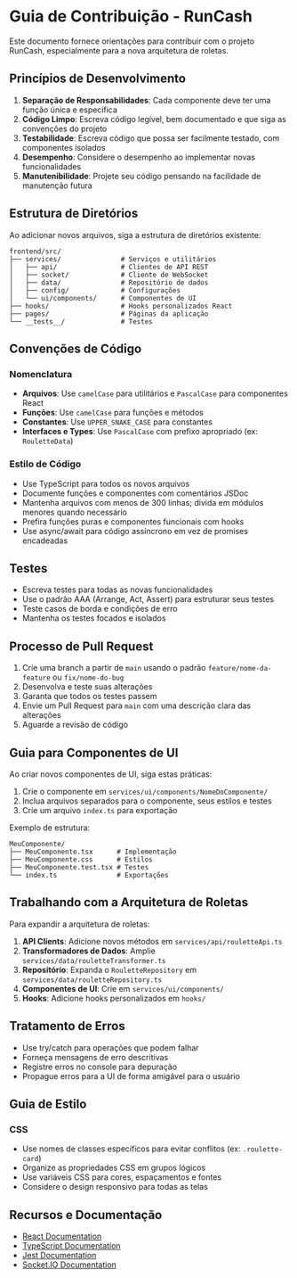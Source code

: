 # Guia de Contribuição - RunCash

Este documento fornece orientações para contribuir com o projeto RunCash, especialmente para a nova arquitetura de roletas.

## Princípios de Desenvolvimento

1. **Separação de Responsabilidades**: Cada componente deve ter uma função única e específica
2. **Código Limpo**: Escreva código legível, bem documentado e que siga as convenções do projeto
3. **Testabilidade**: Escreva código que possa ser facilmente testado, com componentes isolados
4. **Desempenho**: Considere o desempenho ao implementar novas funcionalidades
5. **Manutenibilidade**: Projete seu código pensando na facilidade de manutenção futura

## Estrutura de Diretórios

Ao adicionar novos arquivos, siga a estrutura de diretórios existente:

```
frontend/src/
├── services/               # Serviços e utilitários
│   ├── api/                # Clientes de API REST
│   ├── socket/             # Cliente de WebSocket
│   ├── data/               # Repositório de dados
│   ├── config/             # Configurações
│   └── ui/components/      # Componentes de UI 
├── hooks/                  # Hooks personalizados React
├── pages/                  # Páginas da aplicação
└── __tests__/              # Testes
```

## Convenções de Código

### Nomenclatura

- **Arquivos**: Use `camelCase` para utilitários e `PascalCase` para componentes React
- **Funções**: Use `camelCase` para funções e métodos
- **Constantes**: Use `UPPER_SNAKE_CASE` para constantes
- **Interfaces e Types**: Use `PascalCase` com prefixo apropriado (ex: `RouletteData`)

### Estilo de Código

- Use TypeScript para todos os novos arquivos
- Documente funções e componentes com comentários JSDoc
- Mantenha arquivos com menos de 300 linhas; divida em módulos menores quando necessário
- Prefira funções puras e componentes funcionais com hooks
- Use async/await para código assíncrono em vez de promises encadeadas

## Testes

- Escreva testes para todas as novas funcionalidades
- Use o padrão AAA (Arrange, Act, Assert) para estruturar seus testes
- Teste casos de borda e condições de erro
- Mantenha os testes focados e isolados

## Processo de Pull Request

1. Crie uma branch a partir de `main` usando o padrão `feature/nome-da-feature` ou `fix/nome-do-bug`
2. Desenvolva e teste suas alterações
3. Garanta que todos os testes passem
4. Envie um Pull Request para `main` com uma descrição clara das alterações
5. Aguarde a revisão de código

## Guia para Componentes de UI

Ao criar novos componentes de UI, siga estas práticas:

1. Crie o componente em `services/ui/components/NomeDoComponente/`
2. Inclua arquivos separados para o componente, seus estilos e testes
3. Crie um arquivo `index.ts` para exportação

Exemplo de estrutura:

```
MeuComponente/
├── MeuComponente.tsx      # Implementação
├── MeuComponente.css      # Estilos
├── MeuComponente.test.tsx # Testes
└── index.ts               # Exportações
```

## Trabalhando com a Arquitetura de Roletas

Para expandir a arquitetura de roletas:

1. **API Clients**: Adicione novos métodos em `services/api/rouletteApi.ts`
2. **Transformadores de Dados**: Amplie `services/data/rouletteTransformer.ts`
3. **Repositório**: Expanda o `RouletteRepository` em `services/data/rouletteRepository.ts`
4. **Componentes de UI**: Crie em `services/ui/components/`
5. **Hooks**: Adicione hooks personalizados em `hooks/`

## Tratamento de Erros

- Use try/catch para operações que podem falhar
- Forneça mensagens de erro descritivas
- Registre erros no console para depuração
- Propague erros para a UI de forma amigável para o usuário

## Guia de Estilo

### CSS

- Use nomes de classes específicos para evitar conflitos (ex: `.roulette-card`)
- Organize as propriedades CSS em grupos lógicos
- Use variáveis CSS para cores, espaçamentos e fontes
- Considere o design responsivo para todas as telas

## Recursos e Documentação

- [React Documentation](https://reactjs.org/docs/getting-started.html)
- [TypeScript Documentation](https://www.typescriptlang.org/docs/)
- [Jest Documentation](https://jestjs.io/docs/getting-started)
- [Socket.IO Documentation](https://socket.io/docs/v4/) 